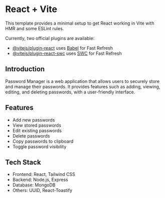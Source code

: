 # React + Vite

This template provides a minimal setup to get React working in Vite with HMR and some ESLint rules.

Currently, two official plugins are available:

- [@vitejs/plugin-react](https://github.com/vitejs/vite-plugin-react/blob/main/packages/plugin-react/README.md) uses [Babel](https://babeljs.io/) for Fast Refresh
- [@vitejs/plugin-react-swc](https://github.com/vitejs/vite-plugin-react-swc) uses [SWC](https://swc.rs/) for Fast Refresh


## Introduction

Password Manager is a web application that allows users to securely store and manage their passwords. It provides features such as adding, viewing, editing, and deleting passwords, with a user-friendly interface.

## Features

- Add new passwords
- View stored passwords
- Edit existing passwords
- Delete passwords
- Copy passwords to clipboard
- Toggle password visibility

## Tech Stack

- Frontend: React, Tailwind CSS
- Backend: Node.js, Express
- Database: MongoDB
- Others: UUID, React-Toastify
